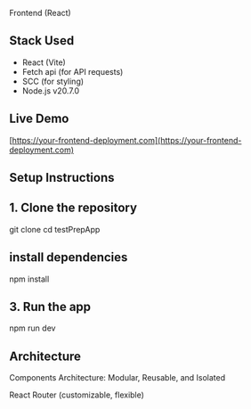 Frontend (React)

## Stack Used

- React (Vite)
- Fetch api (for API requests)
- SCC (for styling)
- Node.js v20.7.0

## Live Demo

[https://your-frontend-deployment.com](https://your-frontend-deployment.com)

## Setup Instructions

## 1. Clone the repository

git clone 
cd testPrepApp

## install dependencies

npm install

## 3. Run the app

npm run dev

## Architecture

Components Architecture: Modular, Reusable, and Isolated

React Router (customizable, flexible)
